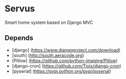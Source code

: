 Servus
======

Smart home system based on Django MVC


Depends
--------

* [django] (https://www.djangoproject.com/download)
* [south] (http://south.aeracode.org)
* [Pillow] (https://github.com/python-imaging/Pillow)
* [django-cron] (https://github.com/Tivix/django-cron)
* [pyserial] (https://pypi.python.org/pypi/pyserial)